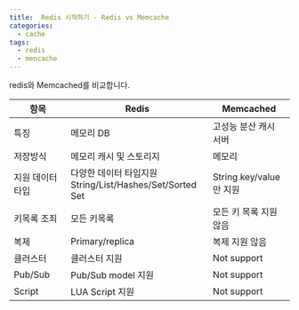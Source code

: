 ```yaml
---
title:  Redis 시작하기 - Redis vs Memcache
categories:
  - cache 
tags:
  - redis
  - mencache
---
```

redis와 Memcached를 비교합니다.

|항목|Redis|Memcached|
|---|---|---|
|특징|메모리 DB|고성능 분산 캐시 서버|
|저장방식|메모리 캐시 및 스토리지|메모리|
|지원 데이터 타입|다양한 데이터 타입지원<br>String/List/Hashes/Set/Sorted Set|String key/value만 지원|
|키목록 조죄| 모든 키목록 |모든 키 목록 지원 않음|
|복제| Primary/replica |복제 지원 않음|
|클러스터|클러스터 지원| Not support|
|Pub/Sub| Pub/Sub model 지원| Not support|
|Script| LUA Script 지원| Not support|
